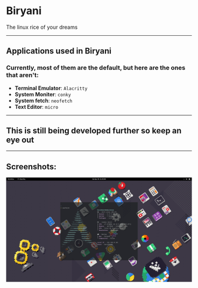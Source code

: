 # Biryani
The linux rice of your dreams
<hr>
<h2>Applications used in Biryani</h2>
<h3>Currently, most of them are the default, but here are the ones that aren't:</h3>

- **Terminal Emulator**: `Alacritty`
- **System Moniter**: `conky`
- **System fetch**: `neofetch`
- **Text Editor**: `micro`
<hr>
<h2>This is still being developed further so keep an eye out</h2>
<hr>
<h2>Screenshots:</h2>

![Screenshot](https://github.com/Tmirza5/Biryani/blob/main/neofetch.png)
